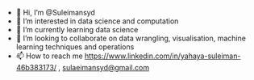 - 👋 Hi, I’m @Suleimansyd
- 👀 I’m interested in data science and computation
- 🌱 I’m currently learning data science 
- 💞️ I’m looking to collaborate on data wrangling, visualisation, machine learning techniques and operations 
- 📫 How to reach me https://www.linkedin.com/in/yahaya-suleiman-46b383173/ , sulaeimansyd@gmail.com

<!---
Suleimansyd/Suleimansyd is a ✨ special ✨ repository because its `README.md` (this file) appears on your GitHub profile.
You can click the Preview link to take a look at your changes.
--->
